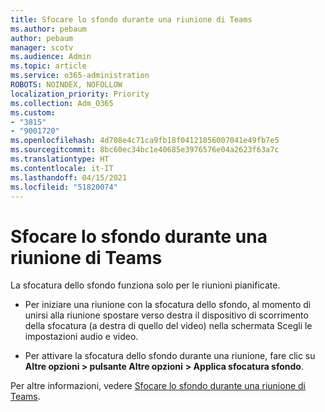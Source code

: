 ```yaml
---
title: Sfocare lo sfondo durante una riunione di Teams
ms.author: pebaum
author: pebaum
manager: scotv
ms.audience: Admin
ms.topic: article
ms.service: o365-administration
ROBOTS: NOINDEX, NOFOLLOW
localization_priority: Priority
ms.collection: Adm_O365
ms.custom:
- "3815"
- "9001720"
ms.openlocfilehash: 4d708e4c71ca9fb18f04121056007041e49fb7e5
ms.sourcegitcommit: 8bc60ec34bc1e40685e3976576e04a2623f63a7c
ms.translationtype: HT
ms.contentlocale: it-IT
ms.lasthandoff: 04/15/2021
ms.locfileid: "51820074"
---
```

# <a name="blur-your-background-in-a-teams-meeting"></a>Sfocare lo sfondo durante una riunione di Teams

La sfocatura dello sfondo funziona solo per le riunioni pianificate.

- Per iniziare una riunione con la sfocatura dello sfondo, al momento di unirsi alla riunione spostare verso destra il dispositivo di scorrimento della sfocatura (a destra di quello del video) nella schermata Scegli le impostazioni audio e video.

- Per attivare la sfocatura dello sfondo durante una riunione, fare clic su **Altre opzioni > pulsante Altre opzioni** **> Applica sfocatura sfondo**.

Per altre informazioni, vedere [Sfocare lo sfondo durante una riunione di Teams](https://support.office.com/article/Blur-your-background-in-a-Teams-meeting-f77a2381-443a-499d-825e-509a140f4780).